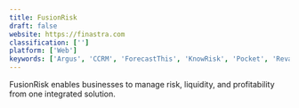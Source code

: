 ```yaml
---
title: FusionRisk
draft: false 
website: https://finastra.com
classification: ['']
platform: ['Web']
keywords: ['Argus', 'CCRM', 'ForecastThis', 'KnowRisk', 'Pocket', 'Reval', 'Style', 'Trintech']
---
```

FusionRisk enables businesses to manage risk, liquidity, and profitability from one integrated solution.